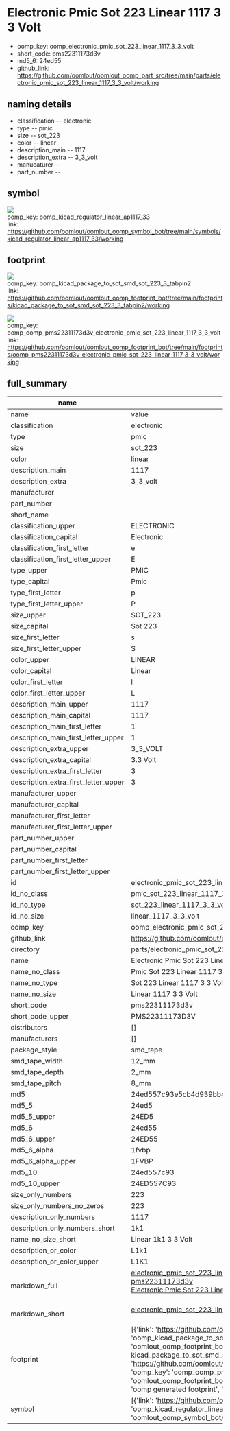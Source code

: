 # Electronic Pmic Sot 223 Linear 1117 3 3 Volt

  
* oomp_key: oomp_electronic_pmic_sot_223_linear_1117_3_3_volt 
* short_code: pms22311173d3v
* md5_6: 24ed55  
* github_link: https://github.com/oomlout/oomlout_oomp_part_src/tree/main/parts/electronic_pmic_sot_223_linear_1117_3_3_volt/working  
## naming details
* classification -- electronic
* type -- pmic
* size -- sot_223
* color -- linear
* description_main -- 1117
* description_extra -- 3_3_volt
* manucaturer -- 
* part_number -- 



## symbol

![](symbol/{index}/working/working_600.png)  
oomp_key: oomp_kicad_regulator_linear_ap1117_33  
link: https://github.com/oomlout/oomlout_oomp_symbol_bot/tree/main/symbols/kicad_regulator_linear_ap1117_33/working  

## footprint

![](footprint/{index}/working/working_600.png)  
oomp_key: oomp_kicad_package_to_sot_smd_sot_223_3_tabpin2  
link: https://github.com/oomlout/oomlout_oomp_footprint_bot/tree/main/footprints/kicad_package_to_sot_smd_sot_223_3_tabpin2/working  

![](footprint/{index}/working/working_600.png)  
oomp_key: oomp_oomp_pms22311173d3v_electronic_pmic_sot_223_linear_1117_3_3_volt  
link: https://github.com/oomlout/oomlout_oomp_footprint_bot/tree/main/footprints/oomp_pms22311173d3v_electronic_pmic_sot_223_linear_1117_3_3_volt/working  

## full_summary
| name | value | 
| --- | --- | 
| name | value | 
| classification | electronic | 
| type | pmic | 
| size | sot_223 | 
| color | linear | 
| description_main | 1117 | 
| description_extra | 3_3_volt | 
| manufacturer |  | 
| part_number |  | 
| short_name |  | 
| classification_upper | ELECTRONIC | 
| classification_capital | Electronic | 
| classification_first_letter | e | 
| classification_first_letter_upper | E | 
| type_upper | PMIC | 
| type_capital | Pmic | 
| type_first_letter | p | 
| type_first_letter_upper | P | 
| size_upper | SOT_223 | 
| size_capital | Sot 223 | 
| size_first_letter | s | 
| size_first_letter_upper | S | 
| color_upper | LINEAR | 
| color_capital | Linear | 
| color_first_letter | l | 
| color_first_letter_upper | L | 
| description_main_upper | 1117 | 
| description_main_capital | 1117 | 
| description_main_first_letter | 1 | 
| description_main_first_letter_upper | 1 | 
| description_extra_upper | 3_3_VOLT | 
| description_extra_capital | 3.3 Volt | 
| description_extra_first_letter | 3 | 
| description_extra_first_letter_upper | 3 | 
| manufacturer_upper |  | 
| manufacturer_capital |  | 
| manufacturer_first_letter |  | 
| manufacturer_first_letter_upper |  | 
| part_number_upper |  | 
| part_number_capital |  | 
| part_number_first_letter |  | 
| part_number_first_letter_upper |  | 
| id | electronic_pmic_sot_223_linear_1117_3_3_volt | 
| id_no_class | pmic_sot_223_linear_1117_3_3_volt | 
| id_no_type | sot_223_linear_1117_3_3_volt | 
| id_no_size | linear_1117_3_3_volt | 
| oomp_key | oomp_electronic_pmic_sot_223_linear_1117_3_3_volt | 
| github_link | https://github.com/oomlout/oomlout_oomp_part_src/tree/main/parts/electronic_pmic_sot_223_linear_1117_3_3_volt/working | 
| directory | parts/electronic_pmic_sot_223_linear_1117_3_3_volt | 
| name | Electronic Pmic Sot 223 Linear 1117 3 3 Volt | 
| name_no_class | Pmic Sot 223 Linear 1117 3 3 Volt | 
| name_no_type | Sot 223 Linear 1117 3 3 Volt | 
| name_no_size | Linear 1117 3 3 Volt | 
| short_code | pms22311173d3v | 
| short_code_upper | PMS22311173D3V | 
| distributors | [] | 
| manufacturers | [] | 
| package_style | smd_tape | 
| smd_tape_width | 12_mm | 
| smd_tape_depth | 2_mm | 
| smd_tape_pitch | 8_mm | 
| md5 | 24ed557c93e5cb4d939bb45cf16d2762 | 
| md5_5 | 24ed5 | 
| md5_5_upper | 24ED5 | 
| md5_6 | 24ed55 | 
| md5_6_upper | 24ED55 | 
| md5_6_alpha | 1fvbp | 
| md5_6_alpha_upper | 1FVBP | 
| md5_10 | 24ed557c93 | 
| md5_10_upper | 24ED557C93 | 
| size_only_numbers | 223 | 
| size_only_numbers_no_zeros | 223 | 
| description_only_numbers | 1117 | 
| description_only_numbers_short | 1k1 | 
| name_no_size_short | Linear 1k1 3 3 Volt | 
| description_or_color | L1k1 | 
| description_or_color_upper | L1K1 | 
| markdown_full | [electronic_pmic_sot_223_linear_1117_3_3_volt](https://github.com/oomlout/oomlout_oomp_part_src/tree/main/parts/electronic_pmic_sot_223_linear_1117_3_3_volt/working)<br>[pms22311173d3v](https://github.com/oomlout/oomlout_oomp_part_src/tree/main/parts/electronic_pmic_sot_223_linear_1117_3_3_volt/working)<br>[Electronic Pmic Sot 223 Linear 1117 3 3 Volt](https://github.com/oomlout/oomlout_oomp_part_src/tree/main/parts/electronic_pmic_sot_223_linear_1117_3_3_volt/working)<br><br> | 
| markdown_short | [electronic_pmic_sot_223_linear_1117_3_3_volt](https://github.com/oomlout/oomlout_oomp_part_src/tree/main/parts/electronic_pmic_sot_223_linear_1117_3_3_volt/working)<br><br> | 
| footprint | [{'link': 'https://github.com/oomlout/oomlout_oomp_footprint_bot/tree/main/foootprntss/kicad_package_to_sot_smd_sot_223_3_tabpin2', 'oomp_key': 'oomp_kicad_package_to_sot_smd_sot_223_3_tabpin2', 'directory': 'oomlout_oomp_footprint_bot/footprints/kicad_package_to_sot_smd_sot_223_3_tabpin2//working/working.kicad_mod', 'note': 'source footprint kicad_package_to_sot_smd_sot_223_3_tabpin2', 'index': 0}, {'link': 'https://github.com/oomlout/oomlout_oomp_footprint_bot/tree/main/foootprntss/oomp_pms22311173d3v_electronic_pmic_sot_223_linear_1117_3_3_volt', 'oomp_key': 'oomp_oomp_pms22311173d3v_electronic_pmic_sot_223_linear_1117_3_3_volt', 'directory': 'oomlout_oomp_footprint_bot/footprints/oomp_pms22311173d3v_electronic_pmic_sot_223_linear_1117_3_3_volt//working/working.kicad_mod', 'note': 'oomp generated footprint', 'index': 1}] | 
| symbol | [{'link': 'https://github.com/oomlout/oomlout_oomp_symbol_bot/tree/main/symbols/kicad_regulator_linear_ap1117_33', 'oomp_key': 'oomp_kicad_regulator_linear_ap1117_33', 'directory': 'oomlout_oomp_symbol_bot/symbols/kicad_regulator_linear_ap1117_33//working/working.kicad_sym', 'index': 0}] | 

